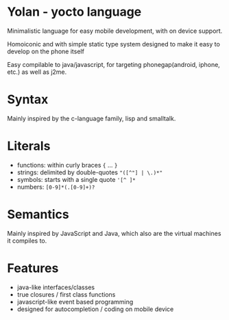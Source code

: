 # Yolan - yocto language

Minimalistic language for easy mobile development, with on device support.

Homoiconic and with simple static type system designed to make it easy to develop on the phone itself

Easy compilable to java/javascript, for targeting phonegap(android, iphone, etc.) as well as j2me.

# Syntax

Mainly inspired by the c-language family, lisp and smalltalk.

# Literals

- functions: within curly braces `{` ... `}`
- strings: delimited by double-quotes `"([^"] | \.)*"`
- symbols: starts with a single quote `'[^ ]*`
- numbers: `[0-9]*(.[0-9]+)?`


# Semantics

Mainly inspired by JavaScript and Java, which also are the virtual machines it compiles to.


# Features

- java-like interfaces/classes
- true closures / first class functions
- javascript-like event based programming
- designed for autocompletion / coding on mobile device
